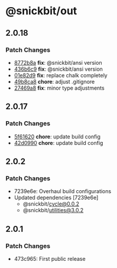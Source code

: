 # @snickbit/out

## 2.0.18

### Patch Changes

- [8772b8a](https://github.com/snickbit/out/commit/8772b8a) **fix**:  @snickbit/ansi version
- [436b6c9](https://github.com/snickbit/out/commit/436b6c9) **fix**:  @snickbit/ansi version
- [01e82d9](https://github.com/snickbit/out/commit/01e82d9) **fix**:  replace chalk completely
- [49b8ca8](https://github.com/snickbit/out/commit/49b8ca8) **chore**:  adjust .gitignore
- [27469a8](https://github.com/snickbit/out/commit/27469a8) **fix**:  minor type adjustments


## 2.0.17

### Patch Changes

- [5f61620](https://github.com/snickbit/out/commit/5f61620) **chore**:  update build config
- [42d0990](https://github.com/snickbit/out/commit/42d0990) **chore**:  update build config


## 2.0.2

### Patch Changes

- 7239e6e: Overhaul build configurations
- Updated dependencies [7239e6e]
	- @snickbit/cycle@0.0.2
	- @snickbit/utilities@3.0.2

## 2.0.1

### Patch Changes

- 473c965: First public release
